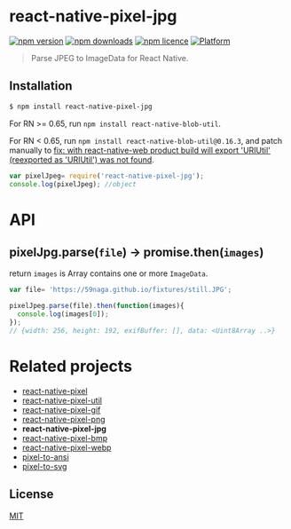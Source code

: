 # react-native-pixel-jpg

[![npm version](http://img.shields.io/npm/v/react-native-pixel-jpg.svg?style=flat-square)](https://npmjs.org/package/react-native-pixel-jpg "View this project on npm")
[![npm downloads](http://img.shields.io/npm/dm/react-native-pixel-jpg.svg?style=flat-square)](https://npmjs.org/package/react-native-pixel-jpg "View this project on npm")
[![npm licence](http://img.shields.io/npm/l/react-native-pixel-jpg.svg?style=flat-square)](https://npmjs.org/package/react-native-pixel-jpg "View this project on npm")
[![Platform](https://img.shields.io/badge/platform-ios%20%7C%20android%20%7C%20web-989898.svg?style=flat-square)](https://npmjs.org/package/react-native-pixel-jpg "View this project on npm")

> Parse JPEG to ImageData for React Native.

## Installation
```bash
$ npm install react-native-pixel-jpg
```
For RN >= 0.65, run `npm install react-native-blob-util`.

For RN < 0.65, run `npm install react-native-blob-util@0.16.3`, and patch manually to [fix: with react-native-web product build will export 'URIUtil' (reexported as 'URIUtil') was not found](https://github.com/RonRadtke/react-native-blob-util/pull/201/files).
```js
var pixelJpeg= require('react-native-pixel-jpg');
console.log(pixelJpeg); //object
```

# API

## pixelJpg.parse(`file`) -> promise.then(`images`)

return `images` is Array contains one or more `ImageData`.

```js
var file= 'https://59naga.github.io/fixtures/still.JPG';

pixelJpeg.parse(file).then(function(images){
  console.log(images[0]);
});
// {width: 256, height: 192, exifBuffer: [], data: <Uint8Array ..>}
```

# Related projects
* [react-native-pixel](https://github.com/flyskywhy/react-native-pixel)
* [react-native-pixel-util](https://github.com/flyskywhy/react-native-pixel-util)
* [react-native-pixel-gif](https://github.com/flyskywhy/react-native-pixel-gif)
* [react-native-pixel-png](https://github.com/flyskywhy/react-native-pixel-png)
* __react-native-pixel-jpg__
* [react-native-pixel-bmp](https://github.com/flyskywhy/react-native-pixel-bmp)
* [react-native-pixel-webp](https://github.com/flyskywhy/react-native-pixel-webp)
* [pixel-to-ansi](https://github.com/59naga/pixel-to-ansi)
* [pixel-to-svg](https://github.com/59naga/pixel-to-svg)

License
---
[MIT][License]

[License]: http://59naga.mit-license.org/
